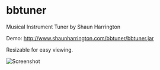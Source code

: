# bbtuner
Musical Instrument Tuner by Shaun Harrington

Demo: http://www.shaunharrington.com/bbtuner/bbtuner.jar

Resizable for easy viewing.

![Screenshot](http://www.shaunharrington.com/static/media/sc.7a16fa59.jpg)
